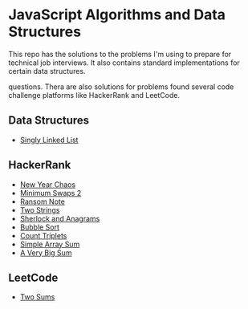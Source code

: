 # JavaScript Algorithms and Data Structures

This repo has the solutions to the problems I'm using to prepare for technical job interviews. It
also contains standard implementations for certain data structures.

questions. Thera are also solutions for problems found several code challenge platforms like HackerRank and LeetCode.

## Data Structures
* [Singly Linked List](data-structures/singlyLinkedList.js)

## HackerRank
* [New Year Chaos](hacker-rank/new-year-chaos.js)
* [Minimum Swaps 2](hacker-rank/minimum-swaps-2.js)
* [Ransom Note](hacker-rank/ransom-note.js)
* [Two Strings](hacker-rank/two-strings.js)
* [Sherlock and Anagrams](hacker-rank/sherlock-and-anagrams.js)
* [Bubble Sort](hacker-rank/bubble-sort.js)
* [Count Triplets](hacker-rank/count-triplets.js)
* [Simple Array Sum](hacker-rank/simple-array-sum.js)
* [A Very Big Sum](hacker-rank/a-very-big-sum.js)


## LeetCode
* [Two Sums](leet-code/two-sum.js)
